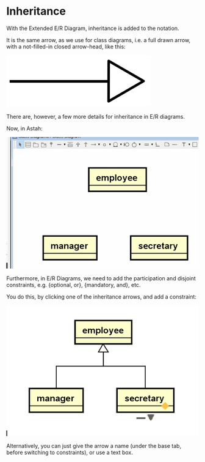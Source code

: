 ﻿# Inheritance

With the Extended E/R Diagram, inheritance is added to the notation.

It is the same arrow, as we use for class diagrams, i.e. a full drawn arrow, with a not-filled-in closed arrow-head, like this:

![img_29.png](img_29.png)

There are, however, a few more details for inheritance in E/R diagrams.

Now, in Astah:

![inheritance](AddInheritance.gif)

Furthermore, in E/R Diagrams, we need to add the participation and disjoint constraints, e.g. {optional, or}, {mandatory, and}, etc.

You do this, by clicking one of the inheritance arrows, and add a constraint:

![disjointparticipation](disjointparticipation.gif)

Alternatively, you can just give the arrow a name (under the base tab, before switching to constraints), or use a text box.